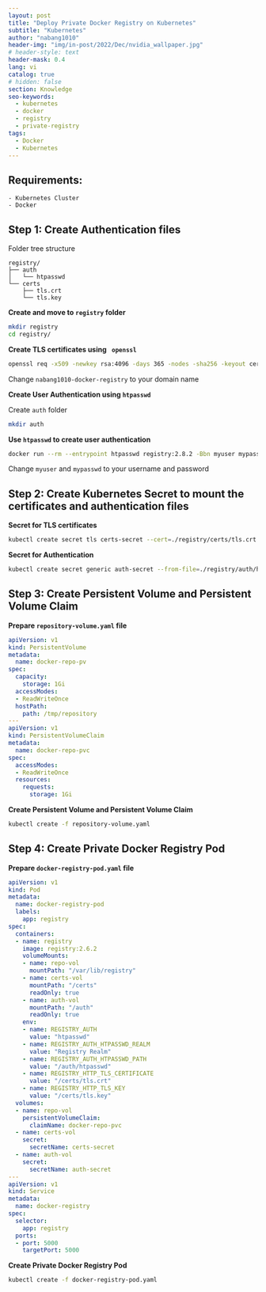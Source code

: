 ```yaml
---
layout: post
title: "Deploy Private Docker Registry on Kubernetes"
subtitle: "Kubernetes"
author: "nabang1010"
header-img: "img/in-post/2022/Dec/nvidia_wallpaper.jpg"
# header-style: text
header-mask: 0.4
lang: vi
catalog: true
# hidden: false
section: Knowledge
seo-keywords:
  - kubernetes
  - docker
  - registry
  - private-registry
tags:
  - Docker
  - Kubernetes
---
```



## Requirements:
    - Kubernetes Cluster
    - Docker

## Step 1: Create Authentication files

Folder tree structure

```
registry/
├── auth
│   └── htpasswd
└── certs
    ├── tls.crt
    └── tls.key
```
**Create and move to `registry` folder**

```bash
mkdir registry
cd registry/
```
**Create TLS certificates using ` openssl`**

```bash
openssl req -x509 -newkey rsa:4096 -days 365 -nodes -sha256 -keyout certs/tls.key -out certs/tls.crt -subj "/CN=nabang1010-docker-registry" -addext "subjectAltName = DNS:nabang1010-docker-registry"
```
Change `nabang1010-docker-registry` to your domain name

**Create User Authentication using `htpasswd`**

Create `auth` folder

```bash
mkdir auth
```

**Use `htpasswd` to create user authentication**

```bash
docker run --rm --entrypoint htpasswd registry:2.8.2 -Bbn myuser mypasswd > auth/htpasswd
```
Change `myuser` and `mypasswd` to your username and password

## Step 2: Create Kubernetes Secret to mount the certificates and authentication files

**Secret for TLS certificates**

```bash
kubectl create secret tls certs-secret --cert=./registry/certs/tls.crt --key=./registry/certs/tls.key
```
**Secret for Authentication**

```bash
kubectl create secret generic auth-secret --from-file=./registry/auth/htpasswd
```
## Step 3: Create Persistent Volume and Persistent Volume Claim

**Prepare `repository-volume.yaml` file**

```yaml
apiVersion: v1
kind: PersistentVolume
metadata:
  name: docker-repo-pv
spec:
  capacity:
    storage: 1Gi
  accessModes:
  - ReadWriteOnce
  hostPath:
    path: /tmp/repository
---
apiVersion: v1
kind: PersistentVolumeClaim
metadata:
  name: docker-repo-pvc
spec:
  accessModes:
  - ReadWriteOnce
  resources:
    requests:
      storage: 1Gi
```
**Create Persistent Volume and Persistent Volume Claim**

```bash
kubectl create -f repository-volume.yaml
```
## Step 4: Create Private Docker Registry Pod


**Prepare `docker-registry-pod.yaml` file**

```yaml
apiVersion: v1
kind: Pod
metadata:
  name: docker-registry-pod
  labels:
    app: registry
spec:
  containers:
  - name: registry
    image: registry:2.6.2
    volumeMounts:
    - name: repo-vol
      mountPath: "/var/lib/registry"
    - name: certs-vol
      mountPath: "/certs"
      readOnly: true
    - name: auth-vol
      mountPath: "/auth"
      readOnly: true
    env:
    - name: REGISTRY_AUTH
      value: "htpasswd"
    - name: REGISTRY_AUTH_HTPASSWD_REALM
      value: "Registry Realm"
    - name: REGISTRY_AUTH_HTPASSWD_PATH
      value: "/auth/htpasswd"
    - name: REGISTRY_HTTP_TLS_CERTIFICATE
      value: "/certs/tls.crt"
    - name: REGISTRY_HTTP_TLS_KEY
      value: "/certs/tls.key"
  volumes:
  - name: repo-vol
    persistentVolumeClaim:
      claimName: docker-repo-pvc
  - name: certs-vol
    secret:
      secretName: certs-secret
  - name: auth-vol
    secret:
      secretName: auth-secret
---
apiVersion: v1
kind: Service
metadata:
  name: docker-registry
spec:
  selector:
    app: registry
  ports:
  - port: 5000
    targetPort: 5000
```
**Create Private Docker Registry Pod**

```bash
kubectl create -f docker-registry-pod.yaml
```

```bash
```

```bash
```







